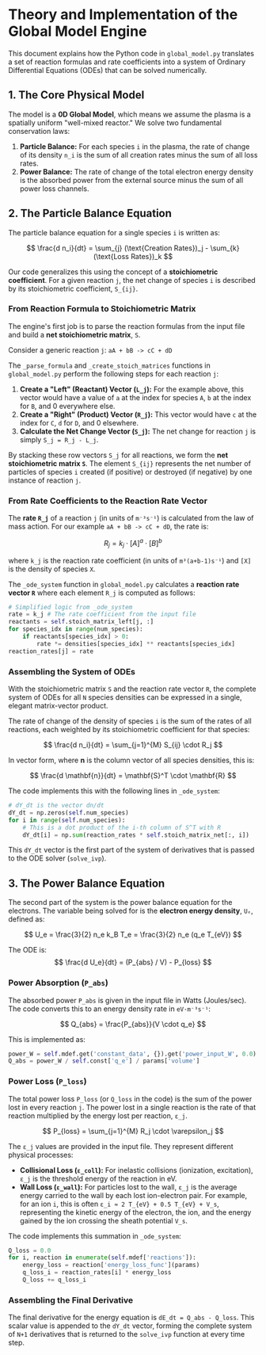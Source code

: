# Theory and Implementation of the Global Model Engine

This document explains how the Python code in `global_model.py` translates a set of reaction formulas and rate coefficients into a system of Ordinary Differential Equations (ODEs) that can be solved numerically.

## 1. The Core Physical Model

The model is a **0D Global Model**, which means we assume the plasma is a spatially uniform "well-mixed reactor." We solve two fundamental conservation laws:

1.  **Particle Balance:** For each species `i` in the plasma, the rate of change of its density `n_i` is the sum of all creation rates minus the sum of all loss rates.
2.  **Power Balance:** The rate of change of the total electron energy density is the absorbed power from the external source minus the sum of all power loss channels.

## 2. The Particle Balance Equation

The particle balance equation for a single species `i` is written as:

$$
\frac{d n_i}{dt} = \sum_{j} (\text{Creation Rates})_j - \sum_{k} (\text{Loss Rates})_k
$$

Our code generalizes this using the concept of a **stoichiometric coefficient**. For a given reaction `j`, the net change of species `i` is described by its stoichiometric coefficient, `S_{ij}`.

### From Reaction Formula to Stoichiometric Matrix

The engine's first job is to parse the reaction formulas from the input file and build a **net stoichiometric matrix**, `S`.

Consider a generic reaction `j`:
`aA + bB -> cC + dD`

The `_parse_formula` and `_create_stoich_matrices` functions in `global_model.py` perform the following steps for each reaction `j`:

1.  **Create a "Left" (Reactant) Vector (`L_j`):** For the example above, this vector would have a value of `a` at the index for species `A`, `b` at the index for `B`, and 0 everywhere else.
2.  **Create a "Right" (Product) Vector (`R_j`):** This vector would have `c` at the index for `C`, `d` for `D`, and 0 elsewhere.
3.  **Calculate the Net Change Vector (`S_j`):** The net change for reaction `j` is simply `S_j = R_j - L_j`.

By stacking these row vectors `S_j` for all reactions, we form the **net stoichiometric matrix `S`**. The element `S_{ij}` represents the net number of particles of species `i` created (if positive) or destroyed (if negative) by one instance of reaction `j`.

### From Rate Coefficients to the Reaction Rate Vector

The **rate `R_j`** of a reaction `j` (in units of `m⁻³s⁻¹`) is calculated from the law of mass action. For our example `aA + bB -> cC + dD`, the rate is:

$$
R_j = k_j \cdot [A]^a \cdot [B]^b
$$

where `k_j` is the reaction rate coefficient (in units of `m³(a+b-1)s⁻¹`) and `[X]` is the density of species `X`.

The `_ode_system` function in `global_model.py` calculates a **reaction rate vector `R`** where each element `R_j` is computed as follows:

```python
# Simplified logic from _ode_system
rate = k_j # The rate coefficient from the input file
reactants = self.stoich_matrix_left[j, :]
for species_idx in range(num_species):
    if reactants[species_idx] > 0:
        rate *= densities[species_idx] ** reactants[species_idx]
reaction_rates[j] = rate
```

### Assembling the System of ODEs

With the stoichiometric matrix `S` and the reaction rate vector `R`, the complete system of ODEs for all `N` species densities can be expressed in a single, elegant matrix-vector product.

The rate of change of the density of species `i` is the sum of the rates of all reactions, each weighted by its stoichiometric coefficient for that species:

$$
\frac{d n_i}{dt} = \sum_{j=1}^{M} S_{ij} \cdot R_j
$$

In vector form, where **n** is the column vector of all species densities, this is:

$$
\frac{d \mathbf{n}}{dt} = \mathbf{S}^T \cdot \mathbf{R}
$$

The code implements this with the following lines in `_ode_system`:

```python
# dY_dt is the vector dn/dt
dY_dt = np.zeros(self.num_species)
for i in range(self.num_species):
    # This is a dot product of the i-th column of S^T with R
    dY_dt[i] = np.sum(reaction_rates * self.stoich_matrix_net[:, i])
```
This `dY_dt` vector is the first part of the system of derivatives that is passed to the ODE solver (`solve_ivp`).

## 3. The Power Balance Equation

The second part of the system is the power balance equation for the electrons. The variable being solved for is the **electron energy density**, `Uₑ`, defined as:

$$
U_e = \frac{3}{2} n_e k_B T_e = \frac{3}{2} n_e (q_e T_{eV})
$$

The ODE is:
$$
\frac{d U_e}{dt} = (P_{abs} / V) - P_{loss}
$$

### Power Absorption (`P_abs`)

The absorbed power `P_abs` is given in the input file in Watts (Joules/sec). The code converts this to an energy density rate in `eV·m⁻³s⁻¹`:

$$
Q_{abs} = \frac{P_{abs}}{V \cdot q_e}
$$

This is implemented as:
```python
power_W = self.mdef.get('constant_data', {}).get('power_input_W', 0.0)
Q_abs = power_W / self.const['q_e'] / params['volume']
```

### Power Loss (`P_loss`)

The total power loss `P_loss` (or `Q_loss` in the code) is the sum of the power lost in every reaction `j`. The power lost in a single reaction is the rate of that reaction multiplied by the energy lost per reaction, `ε_j`.

$$
P_{loss} = \sum_{j=1}^{M} R_j \cdot \varepsilon_j
$$

The `ε_j` values are provided in the input file. They represent different physical processes:
-   **Collisional Loss (`ε_coll`):** For inelastic collisions (ionization, excitation), `ε_j` is the threshold energy of the reaction in eV.
-   **Wall Loss (`ε_wall`):** For particles lost to the wall, `ε_j` is the average energy carried to the wall by each lost ion-electron pair. For example, for an ion `i`, this is often `ε_i ≈ 2 T_{eV} + 0.5 T_{eV} + V_s`, representing the kinetic energy of the electron, the ion, and the energy gained by the ion crossing the sheath potential `V_s`.

The code implements this summation in `_ode_system`:
```python
Q_loss = 0.0
for i, reaction in enumerate(self.mdef['reactions']):
    energy_loss = reaction['energy_loss_func'](params)
    q_loss_i = reaction_rates[i] * energy_loss
    Q_loss += q_loss_i
```

### Assembling the Final Derivative

The final derivative for the energy equation is `dE_dt = Q_abs - Q_loss`. This scalar value is appended to the `dY_dt` vector, forming the complete system of `N+1` derivatives that is returned to the `solve_ivp` function at every time step.
